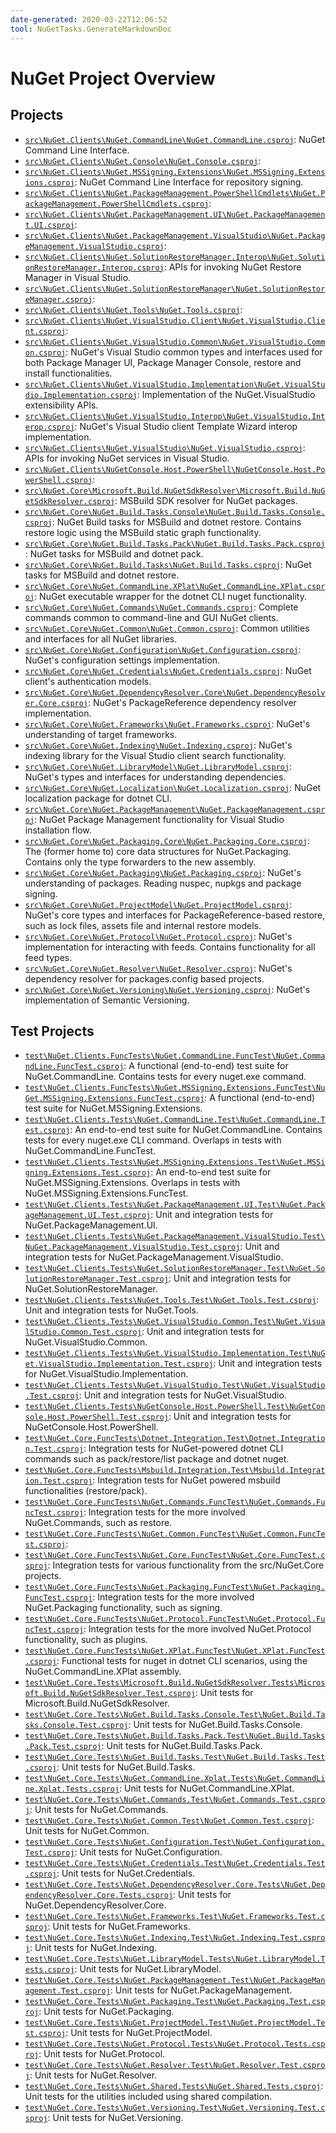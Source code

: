 ```yaml
---
date-generated: 2020-03-22T12:06:52
tool: NuGetTasks.GenerateMarkdownDoc
---
```




# NuGet Project Overview




## Projects


- [`src\NuGet.Clients\NuGet.CommandLine\NuGet.CommandLine.csproj`](https://github.com/NuGet/NuGet.Client/tree/dev/src/NuGet.Clients/NuGet.CommandLine/NuGet.CommandLine.csproj): NuGet Command Line Interface.
- [`src\NuGet.Clients\NuGet.Console\NuGet.Console.csproj`](https://github.com/NuGet/NuGet.Client/tree/dev/src/NuGet.Clients/NuGet.Console/NuGet.Console.csproj): 
- [`src\NuGet.Clients\NuGet.MSSigning.Extensions\NuGet.MSSigning.Extensions.csproj`](https://github.com/NuGet/NuGet.Client/tree/dev/src/NuGet.Clients/NuGet.MSSigning.Extensions/NuGet.MSSigning.Extensions.csproj): NuGet Command Line Interface for repository signing.
- [`src\NuGet.Clients\NuGet.PackageManagement.PowerShellCmdlets\NuGet.PackageManagement.PowerShellCmdlets.csproj`](https://github.com/NuGet/NuGet.Client/tree/dev/src/NuGet.Clients/NuGet.PackageManagement.PowerShellCmdlets/NuGet.PackageManagement.PowerShellCmdlets.csproj): 
- [`src\NuGet.Clients\NuGet.PackageManagement.UI\NuGet.PackageManagement.UI.csproj`](https://github.com/NuGet/NuGet.Client/tree/dev/src/NuGet.Clients/NuGet.PackageManagement.UI/NuGet.PackageManagement.UI.csproj): 
- [`src\NuGet.Clients\NuGet.PackageManagement.VisualStudio\NuGet.PackageManagement.VisualStudio.csproj`](https://github.com/NuGet/NuGet.Client/tree/dev/src/NuGet.Clients/NuGet.PackageManagement.VisualStudio/NuGet.PackageManagement.VisualStudio.csproj): 
- [`src\NuGet.Clients\NuGet.SolutionRestoreManager.Interop\NuGet.SolutionRestoreManager.Interop.csproj`](https://github.com/NuGet/NuGet.Client/tree/dev/src/NuGet.Clients/NuGet.SolutionRestoreManager.Interop/NuGet.SolutionRestoreManager.Interop.csproj): APIs for invoking NuGet Restore Manager in Visual Studio.
- [`src\NuGet.Clients\NuGet.SolutionRestoreManager\NuGet.SolutionRestoreManager.csproj`](https://github.com/NuGet/NuGet.Client/tree/dev/src/NuGet.Clients/NuGet.SolutionRestoreManager/NuGet.SolutionRestoreManager.csproj): 
- [`src\NuGet.Clients\NuGet.Tools\NuGet.Tools.csproj`](https://github.com/NuGet/NuGet.Client/tree/dev/src/NuGet.Clients/NuGet.Tools/NuGet.Tools.csproj): 
- [`src\NuGet.Clients\NuGet.VisualStudio.Client\NuGet.VisualStudio.Client.csproj`](https://github.com/NuGet/NuGet.Client/tree/dev/src/NuGet.Clients/NuGet.VisualStudio.Client/NuGet.VisualStudio.Client.csproj): 
- [`src\NuGet.Clients\NuGet.VisualStudio.Common\NuGet.VisualStudio.Common.csproj`](https://github.com/NuGet/NuGet.Client/tree/dev/src/NuGet.Clients/NuGet.VisualStudio.Common/NuGet.VisualStudio.Common.csproj): NuGet's Visual Studio common types and interfaces used for both Package Manager UI, Package Manager Console, restore and install functionalities.
- [`src\NuGet.Clients\NuGet.VisualStudio.Implementation\NuGet.VisualStudio.Implementation.csproj`](https://github.com/NuGet/NuGet.Client/tree/dev/src/NuGet.Clients/NuGet.VisualStudio.Implementation/NuGet.VisualStudio.Implementation.csproj): Implementation of the NuGet.VisualStudio extensibility APIs.
- [`src\NuGet.Clients\NuGet.VisualStudio.Interop\NuGet.VisualStudio.Interop.csproj`](https://github.com/NuGet/NuGet.Client/tree/dev/src/NuGet.Clients/NuGet.VisualStudio.Interop/NuGet.VisualStudio.Interop.csproj): NuGet's Visual Studio client Template Wizard interop implementation.
- [`src\NuGet.Clients\NuGet.VisualStudio\NuGet.VisualStudio.csproj`](https://github.com/NuGet/NuGet.Client/tree/dev/src/NuGet.Clients/NuGet.VisualStudio/NuGet.VisualStudio.csproj): APIs for invoking NuGet services in Visual Studio.
- [`src\NuGet.Clients\NuGetConsole.Host.PowerShell\NuGetConsole.Host.PowerShell.csproj`](https://github.com/NuGet/NuGet.Client/tree/dev/src/NuGet.Clients/NuGetConsole.Host.PowerShell/NuGetConsole.Host.PowerShell.csproj): 
- [`src\NuGet.Core\Microsoft.Build.NuGetSdkResolver\Microsoft.Build.NuGetSdkResolver.csproj`](https://github.com/NuGet/NuGet.Client/tree/dev/src/NuGet.Core/Microsoft.Build.NuGetSdkResolver/Microsoft.Build.NuGetSdkResolver.csproj): MSBuild SDK resolver for NuGet packages.
- [`src\NuGet.Core\NuGet.Build.Tasks.Console\NuGet.Build.Tasks.Console.csproj`](https://github.com/NuGet/NuGet.Client/tree/dev/src/NuGet.Core/NuGet.Build.Tasks.Console/NuGet.Build.Tasks.Console.csproj): NuGet Build tasks for MSBuild and dotnet restore. Contains restore logic using the MSBuild static graph functionality.
- [`src\NuGet.Core\NuGet.Build.Tasks.Pack\NuGet.Build.Tasks.Pack.csproj`](https://github.com/NuGet/NuGet.Client/tree/dev/src/NuGet.Core/NuGet.Build.Tasks.Pack/NuGet.Build.Tasks.Pack.csproj): NuGet tasks for MSBuild and dotnet pack.
- [`src\NuGet.Core\NuGet.Build.Tasks\NuGet.Build.Tasks.csproj`](https://github.com/NuGet/NuGet.Client/tree/dev/src/NuGet.Core/NuGet.Build.Tasks/NuGet.Build.Tasks.csproj): NuGet tasks for MSBuild and dotnet restore.
- [`src\NuGet.Core\NuGet.CommandLine.XPlat\NuGet.CommandLine.XPlat.csproj`](https://github.com/NuGet/NuGet.Client/tree/dev/src/NuGet.Core/NuGet.CommandLine.XPlat/NuGet.CommandLine.XPlat.csproj): NuGet executable wrapper for the dotnet CLI nuget functionality.
- [`src\NuGet.Core\NuGet.Commands\NuGet.Commands.csproj`](https://github.com/NuGet/NuGet.Client/tree/dev/src/NuGet.Core/NuGet.Commands/NuGet.Commands.csproj): Complete commands common to command-line and GUI NuGet clients.
- [`src\NuGet.Core\NuGet.Common\NuGet.Common.csproj`](https://github.com/NuGet/NuGet.Client/tree/dev/src/NuGet.Core/NuGet.Common/NuGet.Common.csproj): Common utilities and interfaces for all NuGet libraries.
- [`src\NuGet.Core\NuGet.Configuration\NuGet.Configuration.csproj`](https://github.com/NuGet/NuGet.Client/tree/dev/src/NuGet.Core/NuGet.Configuration/NuGet.Configuration.csproj): NuGet's configuration settings implementation.
- [`src\NuGet.Core\NuGet.Credentials\NuGet.Credentials.csproj`](https://github.com/NuGet/NuGet.Client/tree/dev/src/NuGet.Core/NuGet.Credentials/NuGet.Credentials.csproj): NuGet client's authentication models.
- [`src\NuGet.Core\NuGet.DependencyResolver.Core\NuGet.DependencyResolver.Core.csproj`](https://github.com/NuGet/NuGet.Client/tree/dev/src/NuGet.Core/NuGet.DependencyResolver.Core/NuGet.DependencyResolver.Core.csproj): NuGet's PackageReference dependency resolver implementation.
- [`src\NuGet.Core\NuGet.Frameworks\NuGet.Frameworks.csproj`](https://github.com/NuGet/NuGet.Client/tree/dev/src/NuGet.Core/NuGet.Frameworks/NuGet.Frameworks.csproj): NuGet's understanding of target frameworks.
- [`src\NuGet.Core\NuGet.Indexing\NuGet.Indexing.csproj`](https://github.com/NuGet/NuGet.Client/tree/dev/src/NuGet.Core/NuGet.Indexing/NuGet.Indexing.csproj): NuGet's indexing library for the Visual Studio client search functionality.
- [`src\NuGet.Core\NuGet.LibraryModel\NuGet.LibraryModel.csproj`](https://github.com/NuGet/NuGet.Client/tree/dev/src/NuGet.Core/NuGet.LibraryModel/NuGet.LibraryModel.csproj): NuGet's types and interfaces for understanding dependencies.
- [`src\NuGet.Core\NuGet.Localization\NuGet.Localization.csproj`](https://github.com/NuGet/NuGet.Client/tree/dev/src/NuGet.Core/NuGet.Localization/NuGet.Localization.csproj): NuGet localization package for dotnet CLI.
- [`src\NuGet.Core\NuGet.PackageManagement\NuGet.PackageManagement.csproj`](https://github.com/NuGet/NuGet.Client/tree/dev/src/NuGet.Core/NuGet.PackageManagement/NuGet.PackageManagement.csproj): NuGet Package Management functionality for Visual Studio installation flow.
- [`src\NuGet.Core\NuGet.Packaging.Core\NuGet.Packaging.Core.csproj`](https://github.com/NuGet/NuGet.Client/tree/dev/src/NuGet.Core/NuGet.Packaging.Core/NuGet.Packaging.Core.csproj): The (former home to) core data structures for NuGet.Packaging. Contains only the type forwarders to the new assembly.
- [`src\NuGet.Core\NuGet.Packaging\NuGet.Packaging.csproj`](https://github.com/NuGet/NuGet.Client/tree/dev/src/NuGet.Core/NuGet.Packaging/NuGet.Packaging.csproj): NuGet's understanding of packages. Reading nuspec, nupkgs and package signing.
- [`src\NuGet.Core\NuGet.ProjectModel\NuGet.ProjectModel.csproj`](https://github.com/NuGet/NuGet.Client/tree/dev/src/NuGet.Core/NuGet.ProjectModel/NuGet.ProjectModel.csproj): NuGet's core types and interfaces for PackageReference-based restore, such as lock files, assets file and internal restore models.
- [`src\NuGet.Core\NuGet.Protocol\NuGet.Protocol.csproj`](https://github.com/NuGet/NuGet.Client/tree/dev/src/NuGet.Core/NuGet.Protocol/NuGet.Protocol.csproj): NuGet's implementation for interacting with feeds. Contains functionality for all feed types.
- [`src\NuGet.Core\NuGet.Resolver\NuGet.Resolver.csproj`](https://github.com/NuGet/NuGet.Client/tree/dev/src/NuGet.Core/NuGet.Resolver/NuGet.Resolver.csproj): NuGet's dependency resolver for packages.config based projects.
- [`src\NuGet.Core\NuGet.Versioning\NuGet.Versioning.csproj`](https://github.com/NuGet/NuGet.Client/tree/dev/src/NuGet.Core/NuGet.Versioning/NuGet.Versioning.csproj): NuGet's implementation of Semantic Versioning.


## Test Projects


- [`test\NuGet.Clients.FuncTests\NuGet.CommandLine.FuncTest\NuGet.CommandLine.FuncTest.csproj`](https://github.com/NuGet/NuGet.Client/tree/dev/test/NuGet.Clients.FuncTests/NuGet.CommandLine.FuncTest/NuGet.CommandLine.FuncTest.csproj): A functional (end-to-end) test suite for NuGet.CommandLine. Contains tests for every nuget.exe command.
- [`test\NuGet.Clients.FuncTests\NuGet.MSSigning.Extensions.FuncTest\NuGet.MSSigning.Extensions.FuncTest.csproj`](https://github.com/NuGet/NuGet.Client/tree/dev/test/NuGet.Clients.FuncTests/NuGet.MSSigning.Extensions.FuncTest/NuGet.MSSigning.Extensions.FuncTest.csproj): A functional (end-to-end) test suite for NuGet.MSSigning.Extensions.
- [`test\NuGet.Clients.Tests\NuGet.CommandLine.Test\NuGet.CommandLine.Test.csproj`](https://github.com/NuGet/NuGet.Client/tree/dev/test/NuGet.Clients.Tests/NuGet.CommandLine.Test/NuGet.CommandLine.Test.csproj): An end-to-end test suite for NuGet.CommandLine. Contains tests for every nuget.exe CLI command. Overlaps in tests with NuGet.CommandLine.FuncTest.
- [`test\NuGet.Clients.Tests\NuGet.MSSigning.Extensions.Test\NuGet.MSSigning.Extensions.Test.csproj`](https://github.com/NuGet/NuGet.Client/tree/dev/test/NuGet.Clients.Tests/NuGet.MSSigning.Extensions.Test/NuGet.MSSigning.Extensions.Test.csproj): An end-to-end test suite for NuGet.MSSigning.Extensions. Overlaps in tests with NuGet.MSSigning.Extensions.FuncTest.
- [`test\NuGet.Clients.Tests\NuGet.PackageManagement.UI.Test\NuGet.PackageManagement.UI.Test.csproj`](https://github.com/NuGet/NuGet.Client/tree/dev/test/NuGet.Clients.Tests/NuGet.PackageManagement.UI.Test/NuGet.PackageManagement.UI.Test.csproj): Unit and integration tests for NuGet.PackageManagement.UI.
- [`test\NuGet.Clients.Tests\NuGet.PackageManagement.VisualStudio.Test\NuGet.PackageManagement.VisualStudio.Test.csproj`](https://github.com/NuGet/NuGet.Client/tree/dev/test/NuGet.Clients.Tests/NuGet.PackageManagement.VisualStudio.Test/NuGet.PackageManagement.VisualStudio.Test.csproj): Unit and integration tests for NuGet.PackageManagement.VisualStudio.
- [`test\NuGet.Clients.Tests\NuGet.SolutionRestoreManager.Test\NuGet.SolutionRestoreManager.Test.csproj`](https://github.com/NuGet/NuGet.Client/tree/dev/test/NuGet.Clients.Tests/NuGet.SolutionRestoreManager.Test/NuGet.SolutionRestoreManager.Test.csproj): Unit and integration tests for NuGet.SolutionRestoreManager.
- [`test\NuGet.Clients.Tests\NuGet.Tools.Test\NuGet.Tools.Test.csproj`](https://github.com/NuGet/NuGet.Client/tree/dev/test/NuGet.Clients.Tests/NuGet.Tools.Test/NuGet.Tools.Test.csproj): Unit and integration tests for NuGet.Tools.
- [`test\NuGet.Clients.Tests\NuGet.VisualStudio.Common.Test\NuGet.VisualStudio.Common.Test.csproj`](https://github.com/NuGet/NuGet.Client/tree/dev/test/NuGet.Clients.Tests/NuGet.VisualStudio.Common.Test/NuGet.VisualStudio.Common.Test.csproj): Unit and integration tests for NuGet.VisualStudio.Common.
- [`test\NuGet.Clients.Tests\NuGet.VisualStudio.Implementation.Test\NuGet.VisualStudio.Implementation.Test.csproj`](https://github.com/NuGet/NuGet.Client/tree/dev/test/NuGet.Clients.Tests/NuGet.VisualStudio.Implementation.Test/NuGet.VisualStudio.Implementation.Test.csproj): Unit and integration tests for NuGet.VisualStudio.Implementation.
- [`test\NuGet.Clients.Tests\NuGet.VisualStudio.Test\NuGet.VisualStudio.Test.csproj`](https://github.com/NuGet/NuGet.Client/tree/dev/test/NuGet.Clients.Tests/NuGet.VisualStudio.Test/NuGet.VisualStudio.Test.csproj): Unit and integration tests for NuGet.VisualStudio.
- [`test\NuGet.Clients.Tests\NuGetConsole.Host.PowerShell.Test\NuGetConsole.Host.PowerShell.Test.csproj`](https://github.com/NuGet/NuGet.Client/tree/dev/test/NuGet.Clients.Tests/NuGetConsole.Host.PowerShell.Test/NuGetConsole.Host.PowerShell.Test.csproj): Unit and integration tests for NuGetConsole.Host.PowerShell.
- [`test\NuGet.Core.FuncTests\Dotnet.Integration.Test\Dotnet.Integration.Test.csproj`](https://github.com/NuGet/NuGet.Client/tree/dev/test/NuGet.Core.FuncTests/Dotnet.Integration.Test/Dotnet.Integration.Test.csproj): Integration tests for NuGet-powered dotnet CLI commands such as pack/restore/list package and dotnet nuget.
- [`test\NuGet.Core.FuncTests\Msbuild.Integration.Test\Msbuild.Integration.Test.csproj`](https://github.com/NuGet/NuGet.Client/tree/dev/test/NuGet.Core.FuncTests/Msbuild.Integration.Test/Msbuild.Integration.Test.csproj): Integration tests for NuGet powered msbuild functionalities (restore/pack).
- [`test\NuGet.Core.FuncTests\NuGet.Commands.FuncTest\NuGet.Commands.FuncTest.csproj`](https://github.com/NuGet/NuGet.Client/tree/dev/test/NuGet.Core.FuncTests/NuGet.Commands.FuncTest/NuGet.Commands.FuncTest.csproj): Integration tests for the more involved NuGet.Commands, such as restore.
- [`test\NuGet.Core.FuncTests\NuGet.Common.FuncTest\NuGet.Common.FuncTest.csproj`](https://github.com/NuGet/NuGet.Client/tree/dev/test/NuGet.Core.FuncTests/NuGet.Common.FuncTest/NuGet.Common.FuncTest.csproj): 
- [`test\NuGet.Core.FuncTests\NuGet.Core.FuncTest\NuGet.Core.FuncTest.csproj`](https://github.com/NuGet/NuGet.Client/tree/dev/test/NuGet.Core.FuncTests/NuGet.Core.FuncTest/NuGet.Core.FuncTest.csproj): Integration tests for various functionality from the src/NuGet.Core projects.
- [`test\NuGet.Core.FuncTests\NuGet.Packaging.FuncTest\NuGet.Packaging.FuncTest.csproj`](https://github.com/NuGet/NuGet.Client/tree/dev/test/NuGet.Core.FuncTests/NuGet.Packaging.FuncTest/NuGet.Packaging.FuncTest.csproj): Integration tests for the more involved NuGet.Packaging functionality, such as signing.
- [`test\NuGet.Core.FuncTests\NuGet.Protocol.FuncTest\NuGet.Protocol.FuncTest.csproj`](https://github.com/NuGet/NuGet.Client/tree/dev/test/NuGet.Core.FuncTests/NuGet.Protocol.FuncTest/NuGet.Protocol.FuncTest.csproj): Integration tests for the more involved NuGet.Protocol functionality, such as plugins.
- [`test\NuGet.Core.FuncTests\NuGet.XPlat.FuncTest\NuGet.XPlat.FuncTest.csproj`](https://github.com/NuGet/NuGet.Client/tree/dev/test/NuGet.Core.FuncTests/NuGet.XPlat.FuncTest/NuGet.XPlat.FuncTest.csproj): Functional tests for nuget in dotnet CLI scenarios, using the NuGet.CommandLine.XPlat assembly.
- [`test\NuGet.Core.Tests\Microsoft.Build.NuGetSdkResolver.Tests\Microsoft.Build.NuGetSdkResolver.Test.csproj`](https://github.com/NuGet/NuGet.Client/tree/dev/test/NuGet.Core.Tests/Microsoft.Build.NuGetSdkResolver.Tests/Microsoft.Build.NuGetSdkResolver.Test.csproj): Unit tests for Microsoft.Build.NuGetSdkResolver.
- [`test\NuGet.Core.Tests\NuGet.Build.Tasks.Console.Test\NuGet.Build.Tasks.Console.Test.csproj`](https://github.com/NuGet/NuGet.Client/tree/dev/test/NuGet.Core.Tests/NuGet.Build.Tasks.Console.Test/NuGet.Build.Tasks.Console.Test.csproj): Unit tests for NuGet.Build.Tasks.Console.
- [`test\NuGet.Core.Tests\NuGet.Build.Tasks.Pack.Test\NuGet.Build.Tasks.Pack.Test.csproj`](https://github.com/NuGet/NuGet.Client/tree/dev/test/NuGet.Core.Tests/NuGet.Build.Tasks.Pack.Test/NuGet.Build.Tasks.Pack.Test.csproj): Unit tests for NuGet.Build.Tasks.Pack.
- [`test\NuGet.Core.Tests\NuGet.Build.Tasks.Test\NuGet.Build.Tasks.Test.csproj`](https://github.com/NuGet/NuGet.Client/tree/dev/test/NuGet.Core.Tests/NuGet.Build.Tasks.Test/NuGet.Build.Tasks.Test.csproj): Unit tests for NuGet.Build.Tasks.
- [`test\NuGet.Core.Tests\NuGet.CommandLine.Xplat.Tests\NuGet.CommandLine.Xplat.Tests.csproj`](https://github.com/NuGet/NuGet.Client/tree/dev/test/NuGet.Core.Tests/NuGet.CommandLine.Xplat.Tests/NuGet.CommandLine.Xplat.Tests.csproj): Unit tests for NuGet.CommandLine.XPlat.
- [`test\NuGet.Core.Tests\NuGet.Commands.Test\NuGet.Commands.Test.csproj`](https://github.com/NuGet/NuGet.Client/tree/dev/test/NuGet.Core.Tests/NuGet.Commands.Test/NuGet.Commands.Test.csproj): Unit tests for NuGet.Commands.
- [`test\NuGet.Core.Tests\NuGet.Common.Test\NuGet.Common.Test.csproj`](https://github.com/NuGet/NuGet.Client/tree/dev/test/NuGet.Core.Tests/NuGet.Common.Test/NuGet.Common.Test.csproj): Unit tests for NuGet.Common.
- [`test\NuGet.Core.Tests\NuGet.Configuration.Test\NuGet.Configuration.Test.csproj`](https://github.com/NuGet/NuGet.Client/tree/dev/test/NuGet.Core.Tests/NuGet.Configuration.Test/NuGet.Configuration.Test.csproj): Unit tests for NuGet.Configuration.
- [`test\NuGet.Core.Tests\NuGet.Credentials.Test\NuGet.Credentials.Test.csproj`](https://github.com/NuGet/NuGet.Client/tree/dev/test/NuGet.Core.Tests/NuGet.Credentials.Test/NuGet.Credentials.Test.csproj): Unit tests for NuGet.Credentials.
- [`test\NuGet.Core.Tests\NuGet.DependencyResolver.Core.Tests\NuGet.DependencyResolver.Core.Tests.csproj`](https://github.com/NuGet/NuGet.Client/tree/dev/test/NuGet.Core.Tests/NuGet.DependencyResolver.Core.Tests/NuGet.DependencyResolver.Core.Tests.csproj): Unit tests for NuGet.DependencyResolver.Core.
- [`test\NuGet.Core.Tests\NuGet.Frameworks.Test\NuGet.Frameworks.Test.csproj`](https://github.com/NuGet/NuGet.Client/tree/dev/test/NuGet.Core.Tests/NuGet.Frameworks.Test/NuGet.Frameworks.Test.csproj): Unit tests for NuGet.Frameworks.
- [`test\NuGet.Core.Tests\NuGet.Indexing.Test\NuGet.Indexing.Test.csproj`](https://github.com/NuGet/NuGet.Client/tree/dev/test/NuGet.Core.Tests/NuGet.Indexing.Test/NuGet.Indexing.Test.csproj): Unit tests for NuGet.Indexing.
- [`test\NuGet.Core.Tests\NuGet.LibraryModel.Tests\NuGet.LibraryModel.Tests.csproj`](https://github.com/NuGet/NuGet.Client/tree/dev/test/NuGet.Core.Tests/NuGet.LibraryModel.Tests/NuGet.LibraryModel.Tests.csproj): Unit tests for NuGet.LibraryModel.
- [`test\NuGet.Core.Tests\NuGet.PackageManagement.Test\NuGet.PackageManagement.Test.csproj`](https://github.com/NuGet/NuGet.Client/tree/dev/test/NuGet.Core.Tests/NuGet.PackageManagement.Test/NuGet.PackageManagement.Test.csproj): Unit tests for NuGet.PackageManagement.
- [`test\NuGet.Core.Tests\NuGet.Packaging.Test\NuGet.Packaging.Test.csproj`](https://github.com/NuGet/NuGet.Client/tree/dev/test/NuGet.Core.Tests/NuGet.Packaging.Test/NuGet.Packaging.Test.csproj): Unit tests for NuGet.Packaging.
- [`test\NuGet.Core.Tests\NuGet.ProjectModel.Test\NuGet.ProjectModel.Test.csproj`](https://github.com/NuGet/NuGet.Client/tree/dev/test/NuGet.Core.Tests/NuGet.ProjectModel.Test/NuGet.ProjectModel.Test.csproj): Unit tests for NuGet.ProjectModel.
- [`test\NuGet.Core.Tests\NuGet.Protocol.Tests\NuGet.Protocol.Tests.csproj`](https://github.com/NuGet/NuGet.Client/tree/dev/test/NuGet.Core.Tests/NuGet.Protocol.Tests/NuGet.Protocol.Tests.csproj): Unit tests for NuGet.Protocol.
- [`test\NuGet.Core.Tests\NuGet.Resolver.Test\NuGet.Resolver.Test.csproj`](https://github.com/NuGet/NuGet.Client/tree/dev/test/NuGet.Core.Tests/NuGet.Resolver.Test/NuGet.Resolver.Test.csproj): Unit tests for NuGet.Resolver.
- [`test\NuGet.Core.Tests\NuGet.Shared.Tests\NuGet.Shared.Tests.csproj`](https://github.com/NuGet/NuGet.Client/tree/dev/test/NuGet.Core.Tests/NuGet.Shared.Tests/NuGet.Shared.Tests.csproj): Unit tests for the utilities included using shared compilation.
- [`test\NuGet.Core.Tests\NuGet.Versioning.Test\NuGet.Versioning.Test.csproj`](https://github.com/NuGet/NuGet.Client/tree/dev/test/NuGet.Core.Tests/NuGet.Versioning.Test/NuGet.Versioning.Test.csproj): Unit tests for NuGet.Versioning.
